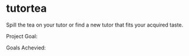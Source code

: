 # tutortea
Spill the tea on your tutor or find a new tutor that fits your acquired taste.


Project Goal:

Goals Achevied: